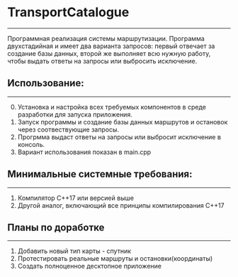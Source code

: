 # TransportCatalogue
---
Программная реализация системы маршрутизации. Программа двухстадийная и имеет два варианта запросов: первый отвечает за создание базы данных, второй же выполняет всю нужную работу, чтобы выдать ответы на запросы или выбросить исключение.
## Использование:
---
0. Установка и настройка всех требуемых компонентов в среде разработки для запуска приложения.
1. Запуск программы и создание базы данных маршрутов и остановок через соотвествующие запросы.
2. Прогрмма выдаст ответы на запросы или выбросит исключение в консоль.
3. Вариант использования показан в main.cpp
## Минимальные системные требования:
---
1. Компилятор С++17 или версией выше
2. Другой аналог, включающий все принципы компилирования С++17
## Планы по доработке
---
1. Добавить новый тип карты - спутник
2. Протестировать реальные маршруты и остановки(координаты)
3. Создать полноценное десктопное приложение
